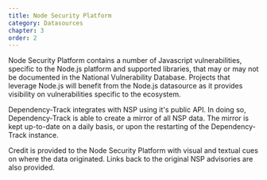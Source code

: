 ```yaml
---
title: Node Security Platform
category: Datasources
chapter: 3
order: 2
---
```


Node Security Platform contains a number of Javascript vulnerabilities, specific to the Node.js 
platform and supported libraries, that may or may not be documented in the National Vulnerability Database.
Projects that leverage Node.js will benefit from the Node.js datasource as it provides visibility on
vulnerabilities specific to the ecosystem.

Dependency-Track integrates with NSP using it's public API. In doing so, Dependency-Track is able
to create a mirror of all NSP data. The mirror is kept up-to-date on a daily basis, or upon the restarting
of the Dependency-Track instance.

Credit is provided to the Node Security Platform with visual and textual cues on where the data originated.
Links back to the original NSP advisories are also provided.
